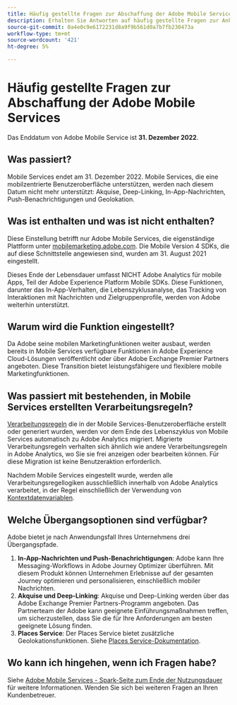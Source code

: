```yaml
---
title: Häufig gestellte Fragen zur Abschaffung der Adobe Mobile Services
description: Erhalten Sie Antworten auf häufig gestellte Fragen zur Ankündigung des Lebenszyklusendes für Adobe Mobile Services.
source-git-commit: 0a4e0c9e6172231d8a9f9b561d0a7b7fb230473a
workflow-type: tm+mt
source-wordcount: '421'
ht-degree: 5%

---
```


# Häufig gestellte Fragen zur Abschaffung der Adobe Mobile Services

Das Enddatum von Adobe Mobile Service ist **31. Dezember 2022**.

## Was passiert?

Mobile Services endet am 31. Dezember 2022. Mobile Services, die eine mobilzentrierte Benutzeroberfläche unterstützen, werden nach diesem Datum nicht mehr unterstützt: Akquise, Deep-Linking, In-App-Nachrichten, Push-Benachrichtigungen und Geolokation.

## Was ist enthalten und was ist nicht enthalten?

Diese Einstellung betrifft nur Adobe Mobile Services, die eigenständige Plattform unter [mobilemarketing.adobe.com](https://mobilemarketing.adobe.com). Die Mobile Version 4 SDKs, die auf diese Schnittstelle angewiesen sind, wurden am 31. August 2021 eingestellt.

Dieses Ende der Lebensdauer umfasst NICHT Adobe Analytics für mobile Apps, Teil der Adobe Experience Platform Mobile SDKs. Diese Funktionen, darunter das In-App-Verhalten, die Lebenszyklusanalyse, das Tracking von Interaktionen mit Nachrichten und Zielgruppenprofile, werden von Adobe weiterhin unterstützt.

## Warum wird die Funktion eingestellt?

Da Adobe seine mobilen Marketingfunktionen weiter ausbaut, werden bereits in Mobile Services verfügbare Funktionen in Adobe Experience Cloud-Lösungen veröffentlicht oder über Adobe Exchange Premier Partners angeboten. Diese Transition bietet leistungsfähigere und flexiblere mobile Marketingfunktionen.

## Was passiert mit bestehenden, in Mobile Services erstellten Verarbeitungsregeln?

[Verarbeitungsregeln](https://experienceleague.adobe.com/docs/analytics/admin/admin-tools/processing-rules/processing-rules.html?lang=de) die in der Mobile Services-Benutzeroberfläche erstellt oder generiert wurden, werden vor dem Ende des Lebenszyklus von Mobile Services automatisch zu Adobe Analytics migriert. Migrierte Verarbeitungsregeln verhalten sich ähnlich wie andere Verarbeitungsregeln in Adobe Analytics, wo Sie sie frei anzeigen oder bearbeiten können. Für diese Migration ist keine Benutzeraktion erforderlich.

Nachdem Mobile Services eingestellt wurde, werden alle Verarbeitungsregellogiken ausschließlich innerhalb von Adobe Analytics verarbeitet, in der Regel einschließlich der Verwendung von [Kontextdatenvariablen](https://experienceleague.adobe.com/docs/analytics/implementation/vars/page-vars/contextdata.html?lang=de).

## Welche Übergangsoptionen sind verfügbar?

Adobe bietet je nach Anwendungsfall Ihres Unternehmens drei Übergangspfade.

1. **In-App-Nachrichten und Push-Benachrichtigungen**: Adobe kann Ihre Messaging-Workflows in Adobe Journey Optimizer überführen. Mit diesem Produkt können Unternehmen Erlebnisse auf der gesamten Journey optimieren und personalisieren, einschließlich mobiler Nachrichten.
1. **Akquise und Deep-Linking**: Akquise und Deep-Linking werden über das Adobe Exchange Premier Partners-Programm angeboten. Das Partnerteam der Adobe kann geeignete Einführungsmaßnahmen treffen, um sicherzustellen, dass Sie die für Ihre Anforderungen am besten geeignete Lösung finden.
1. **Places Service**: Der Places Service bietet zusätzliche Geolokationsfunktionen. Siehe [Places Service-Dokumentation](https://experienceleague.adobe.com/docs/places/using/home.html?lang=de).

## Wo kann ich hingehen, wenn ich Fragen habe?

Siehe [Adobe Mobile Services - Spark-Seite zum Ende der Nutzungsdauer](https://spark.adobe.com/page/C6D30y09zaRpD/) für weitere Informationen. Wenden Sie sich bei weiteren Fragen an Ihren Kundenbetreuer.

